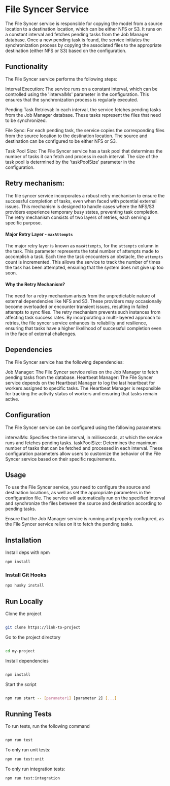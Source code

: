 # File Syncer Service
The File Syncer service is responsible for copying the model from a source location to a destination location, which can be either NFS or S3. It runs on a constant interval and fetches pending tasks from the Job Manager database. Once a new pending task is found, the service initiates the synchronization process by copying the associated files to the appropriate destination (either NFS or S3) based on the configuration.

## Functionality
The File Syncer service performs the following steps:

Interval Execution: The service runs on a constant interval, which can be controlled using the 'intervalMs' parameter in the configuration. This ensures that the synchronization process is regularly executed.

Pending Task Retrieval: In each interval, the service fetches pending tasks from the Job Manager database. These tasks represent the files that need to be synchronized.

File Sync: For each pending task, the service copies the corresponding files from the source location to the destination location. The source and destination can be configured to be either NFS or S3.

Task Pool Size: The File Syncer service has a task pool that determines the number of tasks it can fetch and process in each interval. The size of the task pool is determined by the 'taskPoolSize' parameter in the configuration.

## Retry mechanism: 
The file syncer service incorporates a robust retry mechanism to ensure the successful completion of tasks, even when faced with potential external issues. This mechanism is designed to handle cases where the NFS/S3 providers experience temporary busy states, preventing task completion. The retry mechanism consists of two layers of retries, each serving a specific purpose. 
#### Major Retry Layer - `maxAttempts`
The major retry layer is known as `maxAttempts`, for the `attempts` column in the task. This parameter represents the total number of attempts made to accomplish a task. Each time the task encounters an obstacle, the `attempts` count is incremented. This allows the service to track the number of times the task has been attempted, ensuring that the system does not give up too soon.

#### Why the Retry Mechanism?

The need for a retry mechanism arises from the unpredictable nature of external dependencies like NFS and S3. These providers may occasionally become overloaded or encounter transient issues, resulting in failed attempts to sync files. The retry mechanism prevents such instances from affecting task success rates. By incorporating a multi-layered approach to retries, the file syncer service enhances its reliability and resilience, ensuring that tasks have a higher likelihood of successful completion even in the face of external challenges.

## Dependencies
The File Syncer service has the following dependencies:

Job Manager: The File Syncer service relies on the Job Manager to fetch pending tasks from the database.
Heartbeat Manager: The File Syncer service depends on the Heartbeat Manager to log the last heartbeat for workers assigned to specific tasks. The Heartbeat Manager is responsible for tracking the activity status of workers and ensuring that tasks remain active.

## Configuration
The File Syncer service can be configured using the following parameters:

intervalMs: Specifies the time interval, in milliseconds, at which the service runs and fetches pending tasks.
taskPoolSize: Determines the maximum number of tasks that can be fetched and processed in each interval.
These configuration parameters allow users to customize the behavior of the File Syncer service based on their specific requirements.

## Usage
To use the File Syncer service, you need to configure the source and destination locations, as well as set the appropriate parameters in the configuration file. The service will automatically run on the specified interval and synchronize the files between the source and destination according to pending tasks.

Ensure that the Job Manager service is running and properly configured, as the File Syncer service relies on it to fetch the pending tasks.

## Installation

Install deps with npm

```bash
npm install
```
### Install Git Hooks
```bash
npx husky install
```

## Run Locally

Clone the project

```bash

git clone https://link-to-project

```

Go to the project directory

```bash

cd my-project

```

Install dependencies

```bash

npm install

```

Start the script

```bash

npm run start -- [parameter1] [parameter 2] [...]

```

## Running Tests

To run tests, run the following command

```bash

npm run test

```

To only run unit tests:
```bash
npm run test:unit
```

To only run integration tests:
```bash
npm run test:integration
```
